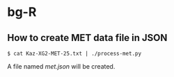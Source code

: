 # bg-R

## How to create MET data file in JSON

```
$ cat Kaz-XG2-MET-25.txt | ./process-met.py
```

A file named *met.json* will be created.
